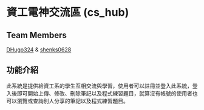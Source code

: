 # 資工電神交流區 (cs_hub)

## Team Members
[DHugo324](https://github.com/DHugo324) & [shenks0628](https://github.com/shenks0628)

## 功能介紹
此系統是提供給資工系的學生互相交流與學習，使用者可以註冊並登入此系統，登入後即可開始上傳、修改、刪除筆記以及程式練習題目，就算沒有帳號的使用者也可以瀏覽或查詢別人分享的筆記以及程式練習題目。
